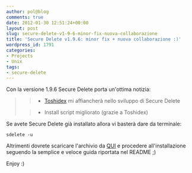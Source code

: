 ```yaml
---
author: pol@blog
comments: true
date: 2012-01-30 12:51:24+00:00
layout: post
slug: secure-delete-v1-9-6-minor-fix-nuova-collaborazione
title: 'Secure Delete v1.9.6: minor fix + nuova collaborazione :)'
wordpress_id: 1791
categories:
- Projects
- Unix
tags:
- secure-delete
---
```


Con la versione 1.9.6 Secure Delete porta un'ottima notizia:


<blockquote>

> 
> 
	
>   * [Toshidex](http://www.toshidex.org) mi affiancherà nello sviluppo di Secure Delete
> 
	
>   * Install script migliorato (grazie a Toshidex)
> 

</blockquote>


Se avete Secure Delete già installato allora vi basterà dare da terminale:

    
    sdelete -u


Altrimenti dovrete scaricare l'archivio da [QUI](https://github.com/downloads/polslinux/Secure-Delete/secure-delete_v1.9.6.tar.bz2) e procedere all'installazione seguendo la semplice e veloce guida riportata nel README ;)

Enjoy :)
